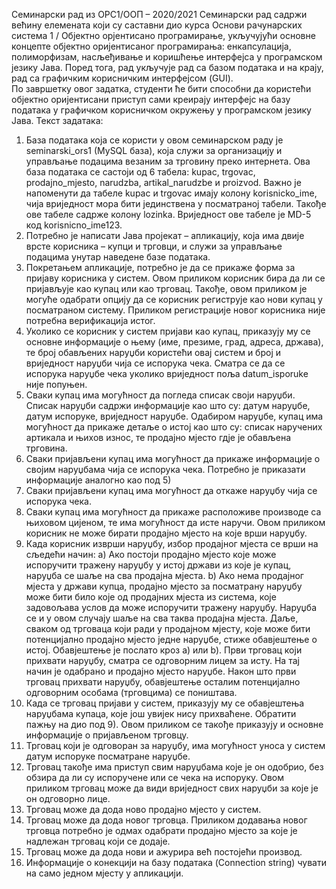 Семинарски рад из ОРС1/ООП – 2020/2021 
Семинарски рад садржи већину елемената који су саставни дио курса Основи 
рачунарских система 1 / Објектно орјентисано програмирање, укључујући основне 
концепте објектно оријентисаног програмирања: енкапсулација, полиморфизам, 
насљеђивање и коришћење интерфејса у програмском језику Јава. Поред тога, рад 
укључује рад са базом података и на крају, рад са графичким корисничким 
интерфејсом (GUI).  
По завршетку овог задатка, студенти ће бити способни да користећи објектно 
оријентисани приступ сами креирају интерфејс на базу података у графичком 
корисничком окружењу у програмском језику Јава. 
Текст задатака: 
1) База података која се користи у овом семинарском раду је seminarski_ors1 
(MySQL база), која служи за организацију и управљање подацима везаним за 
трговину преко интернета. Ова база података се састоји од 6 табела: kupac, 
trgovac, prodajno_mjesto, narudzba, artikal_narudzbe и proizvod. Важно је 
напоменути да табеле kupac и trgovac имају колону korisnicko_ime, чија 
вриједност мора бити јединствена у посматраној табели. Такође ове табеле 
садрже колону lozinka. Вриједност ове табеле је MD-5 код korisnicno_ime123.  
2) Потребно је написати Јава пројекат – апликацију, која има двије врсте корисника – купци и трговци, и служи за управљање подацима унутар наведене базе 
података. 
3) Покретањем  апликације, потребно је да се прикаже форма за пријаву корисника 
у систем. Овом приликом корисник бира да ли се пријављује као купац или као 
трговац. Такође, овом приликом је могуће одабрати опцију да се корисник 
региструје као нови купац у посматраном систему. Приликом регистрације новог 
корисника није потребна верификација истог. 
4) Уколико се корисник у систем пријави као купац, приказују му се основне 
информације о њему (име, презиме, град, адреса, држава), те број обављених 
наруџби користећи овај систем и број и вриједност наруџби чија се испорука 
чека. Сматра се да се испорука наруџбе чека уколико вриједност поља 
datum_isporuke није попуњен. 
5) Сваки купац има могућност да погледа списак своји наруџби. Списак наруџби 
садржи информације као што су: датум наруџбе, датум испоруке, вриједност 
наруџбе. Одабиром наруџбе, купац има могућност да прикаже детаље о истој 
као што су: списак наручених артикала и њихов износ, те продајно мјесто гдје је 
обављена трговина. 
6) Сваки пријављени купац има могућност да прикаже информације о својим 
наруџбама чија се испорука чека. Потребно је приказати информације аналогно 
као под 5) 
7) Сваки пријављени купац има могућност да откаже наруџбу чија се испорука чека. 
8) Сваки купац има могућност да прикаже расположиве производе са њиховом 
цијеном, те има могућност да исте наручи. Овом приликом корисник не може 
бирати продајно мјесто на које врши наруџбу. 
9) Када корисник изврши наруџбу, избор продајног мјеста се врши на сљедећи 
начин: 
a) Ако постоји продајно мјесто које може испоручити тражену наруџбу у истој 
држави из које је купац, наруџба се шаље на сва продајна мјеста. 
b) Ако нема продајног мјеста у држави купца, продајно мјесто за посматрану 
наруџбу може бити било које од продајних мјеста из система, које 
задовољава услов да може испоручити тражену наруџбу. Наруџба се и у 
овом случају шаље на сва таква продајна мјеста. 
Даље, сваком од трговаца који ради у продајном мјесту, које може бити 
потенцијално продајно мјесто једне наруџбе, стиже обавјештење о истој. 
Обавјештење је послато кроз a) или b). Први трговац који прихвати наруџбу, 
сматра се одговорним лицем за исту. На тај начин je одабрано и продајно мјесто 
наруџбе. Након што први трговац прихвати наруџбу, обавјештење осталим 
потенцијално одговорним особама (трговцима) се поништава. 
10) Када се трговац пријави у систем, приказују му се обавјештења наруџбама 
купаца, које још увијек нису прихваћене. Обратити пажњу на дио под 9). Овом 
приликом се такође приказују и основне информације о пријављеном трговцу. 
11) Трговац који је одговоран за наруџбу, има могућност уноса у систем датум 
испоруке посматране наруџбе.  
12) Трговац такође има приступ свим наруџбама које је он одобрио, без обзира да 
ли су испоручене или се чека на испоруку. Овом приликом трговац може да види 
вриједност свих наруџби за које је он одговорно лице. 
13) Трговац може да дода ново продајно мјесто у систем. 
14) Трговац може да дода новог трговца. Приликом додавања новог трговца 
потребно је одмах одабрати продајно мјесто за које је надлежан трговац који се 
додаје. 
15) Трговац може да дода нови и ажурира већ постојећи производ. 
16) Информације о конекцији на базу података (Connection string) чувати на само 
једном мјесту у апликацији.
